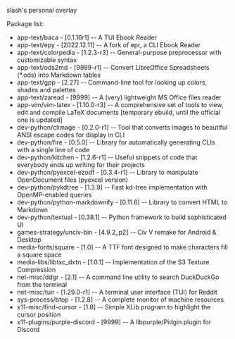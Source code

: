 slash's personal overlay

Package list:
* app-text/baca                 - [0.1.16r1]   -- A TUI Ebook Reader
* app-text/epy                  - [2022.12.11] -- A fork of epr, a CLI Ebook Reader
* app-text/colorpedia           - [1.2.3-r3]   -- General-purpose preprocessor with customizable syntax
* app-text/ods2md               - [9999-r1]    -- Convert LibreOffice Spreadsheets (*.ods) into Markdown tables
* app-text/gpp                  - [2.27]       -- Command-line tool for looking up colors, shades and palettes
* app-text/zaread               - [9999]       -- A (very) lightweight MS Office files reader
* app-vim/vim-latex             - [1.10.0-r3]  -- A comprehensive set of tools to view, edit and compile LaTeX documents [temporary ebuild, until the official one is updated]
* dev-python/climage            - [0.2.0-r1]   -- Tool that converts images to beautiful ANSI escape codes for display in CLI
* dev-python/fire               - [0.5.0]      -- Library for automatically generating CLIs with a single line of code
* dev-python/kitchen            - [1.2.6-r1]   -- Useful snippets of code that everybody ends up writing for their projects
* dev-python/pyexcel-ezodf      - [0.3.4-r1]   -- Library to manipulate OpenDocument files (pyexcel version)
* dev-python/pykdtree           - [1.3.9]      -- Fast kd-tree implementation with OpenMP-enabled queries
* dev-python/python-markdownify - [0.11.6]     -- Library to convert HTML to Markdown 
* dev-python/textual            - [0.38.1]     -- Python framework to build sophisticated UI
* games-strategy/unciv-bin      - [4.9.2_p2]   -- Civ V remake for Android & Desktop
* media-fonts/square            - [1.0]        -- A TTF font designed to make characters fill a square space
* media-libs/libtxc_dxtn        - [1.0.1]      -- Implementation of the S3 Texture Compression
* net-misc/ddgr                 - [2.1]        -- A command line utility to search DuckDuckGo from the terminal
* net-misc/tuir                 - [1.29.0-r1]  -- A terminal user interface (TUI) for Reddit
* sys-process/btop              - [1.2.8]      -- A complete monitor of machine resources
* x11-misc/find-cursor          - [1.8]        -- Simple XLib program to highlight the cursor position
* x11-plugins/purple-discord    - [9999]       -- A libpurple/Pidgin plugin for Discord
